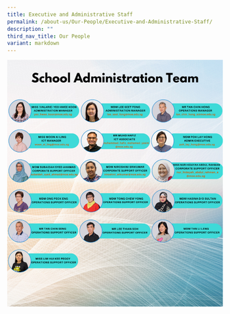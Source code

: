 ```yaml
---
title: Executive and Administrative Staff
permalink: /about-us/Our-People/Executive-and-Administrative-Staff/
description: ""
third_nav_title: Our People
variant: markdown
---
```

![](/images/About%20Us/Our%20People/Executive%20and%20Admin%20Staff/School_Administration_Team_Sept_2024.png)